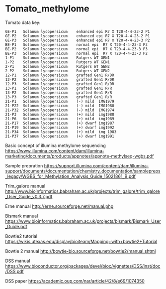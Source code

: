 # Tomato_methylome
Tomato data key:
```
GE-P1	Solanum lycopersicum	enhanced epi R7 X T20-4-4-23-2 P1
GE-P2	Solanum lycopersicum	enhanced epi R7 X T20-4-4-23-2 P1
GE-P3	Solanum lycopersicum	enhanced epi R7 X T20-4-4-23-3 P2
BE-P1	Solanum lycopersicum	normal epi  R7 X T20-4-4-23-3 P3
BE-P2	Solanum lycopersicum	normal epi  R7 X T20-4-4-23-3 P3
BE-P3	Solanum lycopersicum	normal epi  R7 X T20-4-4-23-3 P2
1-P1	Solanum lycopersicum	Rutgers WT GEN1
1-P2	Solanum lycopersicum	Rutgers WT GEN1
2-P1	Solanum lycopersicum	Rutgers WT GEN2
2-P2	Solanum lycopersicum	Rutgers WT GEN2
12-P1	Solanum lycopersicum	grafted Gen1 R/DR
12-P2	Solanum lycopersicum	grafted Gen1 R/DR
12-P3	Solanum lycopersicum	grafted Gen1 R/DR
13-P1	Solanum lycopersicum	grafted Gen1 R/R
13-P2	Solanum lycopersicum	grafted Gen1 R/R
13-P3	Solanum lycopersicum	grafted Gen1 R/R
21-P1	Solanum lycopersicum	(-) mild  IMG1979
21-P22	Solanum lycopersicum	(-) mild  IMG1980
21-P32	Solanum lycopersicum	(-) mild  IMG1974
21-P3	Solanum lycopersicum	(+) mild  img1988
21-P6	Solanum lycopersicum	(+) mild  img1989
21-P17	Solanum lycopersicum	(+) dwarf img1987
21-P19	Solanum lycopersicum	(+) dwarf img1992
21-P34	Solanum lycopersicum	(+) mild  img 1983
21-P37	Solanum lycopersicum	(+) dwarf img1991
```
Basic concept of illumina methylome sequencing 
https://www.illumina.com/content/dam/illumina-marketing/documents/products/appnotes/appnote-methylseq-wgbs.pdf

Sample prepration 
https://support.illumina.com/content/dam/illumina-support/documents/documentation/chemistry_documentation/samplepreps_legacy/WGBS_for_Methylation_Analysis_Guide_15021861_B.pdf

Trim_galore manual
http://www.bioinformatics.babraham.ac.uk/projects/trim_galore/trim_galore_User_Guide_v0.3.7.pdf

Erne manual
http://erne.sourceforge.net/manual.php

Bismark manual
https://www.bioinformatics.babraham.ac.uk/projects/bismark/Bismark_User_Guide.pdf

Bowtie2 tutorial
https://wikis.utexas.edu/display/bioiteam/Mapping+with+bowtie2+Tutorial

Bowtie 2 manual
http://bowtie-bio.sourceforge.net/bowtie2/manual.shtml

DSS manual
https://www.bioconductor.org/packages/devel/bioc/vignettes/DSS/inst/doc/DSS.pdf

DSS paper
https://academic.oup.com/nar/article/42/8/e69/1074350
